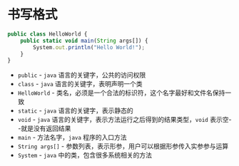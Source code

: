 # 书写格式
``` js
public class HelloWorld {
    public static void main(String args[]) {
        System.out.println("Hello World!");
    }
}
```

- `public` - `java` 语言的关键字，公共的访问权限
- `class` - `java` 语言的关键字，表明声明一个类
- `HelloWorld` - 类名，必须是一个合法的标识符，这个名字最好和文件名保持一致
- `static` - `java` 语言的关键字，表示静态的
- `void` - `java` 语言的关键字，表示方法运行之后得到的结果类型，`void` 表示空--就是没有返回结果
- `main` - 方法名字，`java` 程序的入口方法
- `String args[]` - 参数列表，表示形参，用户可以根据形参传入实参参与运算
- `System` - `java` 中的类，包含很多系统相关的方法